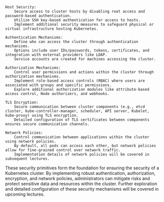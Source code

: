     Host Security:
        Secure access to cluster hosts by disabling root access and password-based authentication.
        Utilize SSH key-based authentication for access to hosts.
        Implement additional security measures to safeguard physical or virtual infrastructure hosting Kubernetes.

    Authentication Mechanisms:
        Define who can access the cluster through authentication mechanisms.
        Options include user IDs/passwords, tokens, certificates, and integration with external providers like LDAP.
        Service accounts are created for machines accessing the cluster.

    Authorization Mechanisms:
        Control user permissions and actions within the cluster through authorization mechanisms.
        Implement role-based access controls (RBAC) where users are associated with groups and specific permissions.
        Explore additional authorization modules like attribute-based access control, Node authorizers, and webhooks.

    TLS Encryption:
        Secure communication between cluster components (e.g., etcd cluster, kube-controller-manager, scheduler, API server, Kubelet, kube-proxy) using TLS encryption.
        Detailed configuration of TLS certificates between components ensures secure communication channels.

    Network Policies:
        Control communication between applications within the cluster using network policies.
        By default, all pods can access each other, but network policies allow for fine-grained control over network traffic.
        Implementation details of network policies will be covered in subsequent lectures.

These security primitives form the foundation for ensuring the security of a Kubernetes cluster. By implementing robust authentication, authorization, encryption, and network policies, administrators can mitigate risks and protect sensitive data and resources within the cluster. Further exploration and detailed configuration of these security mechanisms will be covered in upcoming lectures.